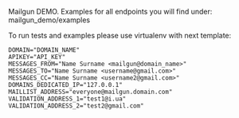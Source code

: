 Mailgun DEMO.
Examples for all endpoints you will find under:
mailgun_demo/examples

To run tests and examples please use virtualenv with next template:
````
DOMAIN="DOMAIN_NAME"
APIKEY="API_KEY"
MESSAGES_FROM="Name Surname <mailgun@domain_name>"
MESSAGES_TO="Name Surname <username@gmail.com>"
MESSAGES_CC="Name Surname <username2@gmail.com>"
DOMAINS_DEDICATED_IP="127.0.0.1"
MAILLIST_ADDRESS="everyone@mailgun.domain.com"
VALIDATION_ADDRESS_1="test1@i.ua"
VALIDATION_ADDRESS_2="test2@gmail.com"